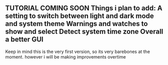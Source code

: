 TUTORIAL COMING SOON
Things i plan to add:
A setting to switch between light and dark mode and system theme
Warnings and watches to show and select
Detect system time zone
Overall a better GUI
--------------------------------------------------------------------
Keep in mind this is the very first version, so its very barebones at the moment. however i will be making improvements overtime 

